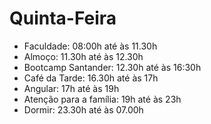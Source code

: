 # Quinta-Feira

- Faculdade: 08:00h até às 11.30h
- Almoço: 11.30h até às 12.30h
- Bootcamp Santander: 12.30h até às 16:30h
- Café da Tarde: 16.30h até às 17h
- Angular: 17h até às 19h
- Atenção para a família: 19h até às 23h
- Dormir: 23.30h até às 07.00h